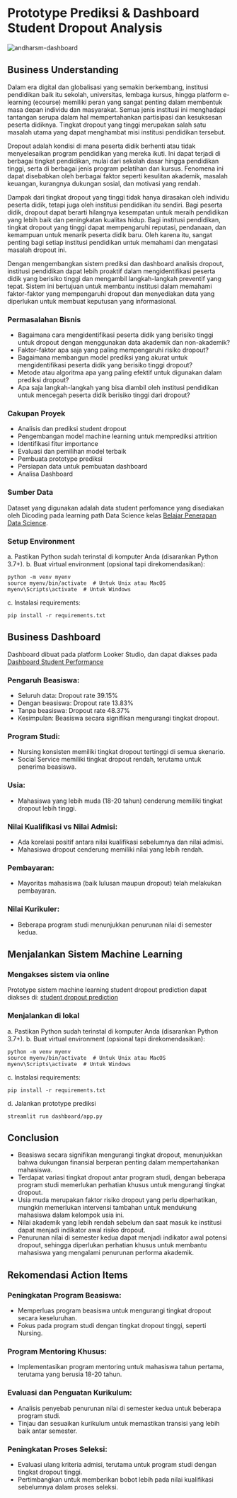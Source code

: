 # **Prototype Prediksi & Dashboard Student Dropout Analysis**

![andharsm-dashboard](https://github.com/user-attachments/assets/88aa203f-146b-4a0c-bccf-469e60474087)


## **Business Understanding**

Dalam era digital dan globalisasi yang semakin berkembang, institusi pendidikan baik itu sekolah, universitas, lembaga kursus, hingga platform e-learning (ecourse) memiliki peran yang sangat penting dalam membentuk masa depan individu dan masyarakat. Semua jenis institusi ini menghadapi tantangan serupa dalam hal mempertahankan partisipasi dan kesuksesan peserta didiknya. Tingkat dropout yang tinggi merupakan salah satu masalah utama yang dapat menghambat misi institusi pendidikan tersebut.

Dropout adalah kondisi di mana peserta didik berhenti atau tidak menyelesaikan program pendidikan yang mereka ikuti. Ini dapat terjadi di berbagai tingkat pendidikan, mulai dari sekolah dasar hingga pendidikan tinggi, serta di berbagai jenis program pelatihan dan kursus. Fenomena ini dapat disebabkan oleh berbagai faktor seperti kesulitan akademik, masalah keuangan, kurangnya dukungan sosial, dan motivasi yang rendah.

Dampak dari tingkat dropout yang tinggi tidak hanya dirasakan oleh individu peserta didik, tetapi juga oleh institusi pendidikan itu sendiri. Bagi peserta didik, dropout dapat berarti hilangnya kesempatan untuk meraih pendidikan yang lebih baik dan peningkatan kualitas hidup. Bagi institusi pendidikan, tingkat dropout yang tinggi dapat mempengaruhi reputasi, pendanaan, dan kemampuan untuk menarik peserta didik baru. Oleh karena itu, sangat penting bagi setiap institusi pendidikan untuk memahami dan mengatasi masalah dropout ini.

Dengan mengembangkan sistem prediksi dan dashboard analisis dropout, institusi pendidikan dapat lebih proaktif dalam mengidentifikasi peserta didik yang berisiko tinggi dan mengambil langkah-langkah preventif yang tepat. Sistem ini bertujuan untuk membantu institusi dalam memahami faktor-faktor yang mempengaruhi dropout dan menyediakan data yang diperlukan untuk membuat keputusan yang informasional.

### Permasalahan Bisnis
* Bagaimana cara mengidentifikasi peserta didik yang berisiko tinggi untuk dropout dengan menggunakan data akademik dan non-akademik?
* Faktor-faktor apa saja yang paling mempengaruhi risiko dropout?
* Bagaimana membangun model prediksi yang akurat untuk mengidentifikasi peserta didik yang berisiko tinggi dropout?
* Metode atau algoritma apa yang paling efektif untuk digunakan dalam prediksi dropout?
* Apa saja langkah-langkah yang bisa diambil oleh institusi pendidikan untuk mencegah peserta didik berisiko tinggi dari dropout?

### Cakupan Proyek

* Analisis dan prediksi student dropout
* Pengembangan model machine learning untuk memprediksi attrition
* Identifikasi fitur importance
* Evaluasi dan pemilihan model terbaik
* Pembuata prototype prediksi
* Persiapan data untuk pembuatan dashboard
* Analisa Dashboard

### Sumber Data
Dataset yang digunakan adalah data student perfomance yang disediakan oleh Dicoding pada learning path Data Science kelas [Belajar Penerapan Data Science](https://www.dicoding.com/academies/590-belajar-penerapan-data-science).

### Setup Environment
a. Pastikan Python sudah terinstal di komputer Anda (disarankan Python 3.7+).
b. Buat virtual environment (opsional tapi direkomendasikan):
```
python -m venv myenv
source myenv/bin/activate  # Untuk Unix atau MacOS
myenv\Scripts\activate  # Untuk Windows
```
c. Instalasi requirements:
```
pip install -r requirements.txt
```

## **Business Dashboard**

Dashboard dibuat pada platform Looker Studio, dan dapat diakses pada [Dashboard Student Performance](https://lookerstudio.google.com/reporting/adec2a01-5c2b-4820-95b9-485581df7942)

### Pengaruh Beasiswa:
* Seluruh data: Dropout rate 39.15%
* Dengan beasiswa: Dropout rate 13.83%
* Tanpa beasiswa: Dropout rate 48.37%
* Kesimpulan: Beasiswa secara signifikan mengurangi tingkat dropout.

### Program Studi:
* Nursing konsisten memiliki tingkat dropout tertinggi di semua skenario.
* Social Service memiliki tingkat dropout rendah, terutama untuk penerima beasiswa.

### Usia:
* Mahasiswa yang lebih muda (18-20 tahun) cenderung memiliki tingkat dropout lebih tinggi.

### Nilai Kualifikasi vs Nilai Admisi:
* Ada korelasi positif antara nilai kualifikasi sebelumnya dan nilai admisi.
* Mahasiswa dropout cenderung memiliki nilai yang lebih rendah.

### Pembayaran:
* Mayoritas mahasiswa (baik lulusan maupun dropout) telah melakukan pembayaran.

### Nilai Kurikuler:
* Beberapa program studi menunjukkan penurunan nilai di semester kedua.

## **Menjalankan Sistem Machine Learning**

### Mengakses sistem via online
Prototype sistem machine learning student dropout prediction dapat diakses di: [student dropout prediction]()

### Menjalankan di lokal
a. Pastikan Python sudah terinstal di komputer Anda (disarankan Python 3.7+).
b. Buat virtual environment (opsional tapi direkomendasikan):
```
python -m venv myenv
source myenv/bin/activate  # Untuk Unix atau MacOS
myenv\Scripts\activate  # Untuk Windows
```
c. Instalasi requirements:
```
pip install -r requirements.txt
```
d. Jalankan prototype prediksi
```
streamlit run dashboard/app.py
```

## **Conclusion**

* Beasiswa secara signifikan mengurangi tingkat dropout, menunjukkan bahwa dukungan finansial berperan penting dalam mempertahankan mahasiswa.
* Terdapat variasi tingkat dropout antar program studi, dengan beberapa program studi memerlukan perhatian khusus untuk mengurangi tingkat dropout.
* Usia muda merupakan faktor risiko dropout yang perlu diperhatikan, mungkin memerlukan intervensi tambahan untuk mendukung mahasiswa dalam kelompok usia ini.
* Nilai akademik yang lebih rendah sebelum dan saat masuk ke institusi dapat menjadi indikator awal risiko dropout.
* Penurunan nilai di semester kedua dapat menjadi indikator awal potensi dropout, sehingga diperlukan perhatian khusus untuk membantu mahasiswa yang mengalami penurunan performa akademik.

## **Rekomendasi Action Items**

### Peningkatan Program Beasiswa:
* Memperluas program beasiswa untuk mengurangi tingkat dropout secara keseluruhan.
* Fokus pada program studi dengan tingkat dropout tinggi, seperti Nursing.

### Program Mentoring Khusus:
* Implementasikan program mentoring untuk mahasiswa tahun pertama, terutama yang berusia 18-20 tahun.

### Evaluasi dan Penguatan Kurikulum:
* Analisis penyebab penurunan nilai di semester kedua untuk beberapa program studi.
* Tinjau dan sesuaikan kurikulum untuk memastikan transisi yang lebih baik antar semester.

### Peningkatan Proses Seleksi:
* Evaluasi ulang kriteria admisi, terutama untuk program studi dengan tingkat dropout tinggi.
* Pertimbangkan untuk memberikan bobot lebih pada nilai kualifikasi sebelumnya dalam proses seleksi.
